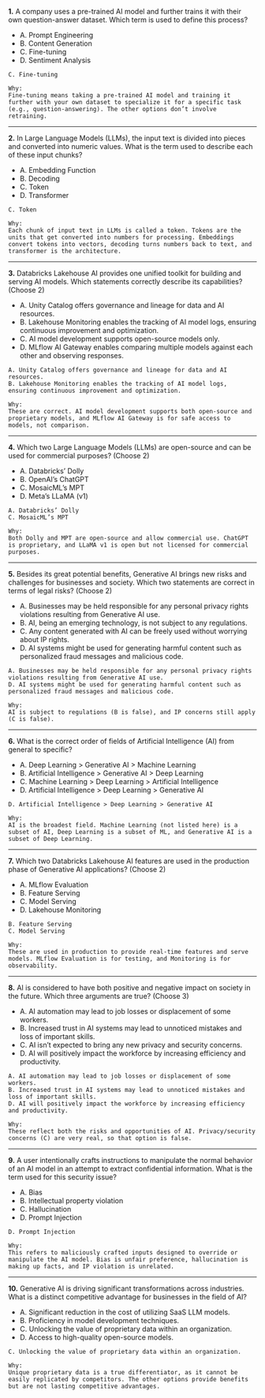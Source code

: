 **1.** A company uses a pre-trained AI model and further trains it with their own question-answer dataset. Which term is used to define this process?

* A. Prompt Engineering
* B. Content Generation
* C. Fine-tuning
* D. Sentiment Analysis

```
C. Fine-tuning

Why:
Fine-tuning means taking a pre-trained AI model and training it further with your own dataset to specialize it for a specific task (e.g., question-answering). The other options don’t involve retraining.
```

---

**2.** In Large Language Models (LLMs), the input text is divided into pieces and converted into numeric values. What is the term used to describe each of these input chunks?

* A. Embedding Function
* B. Decoding
* C. Token
* D. Transformer

```
C. Token

Why:
Each chunk of input text in LLMs is called a token. Tokens are the units that get converted into numbers for processing. Embeddings convert tokens into vectors, decoding turns numbers back to text, and transformer is the architecture.
```

---

**3.** Databricks Lakehouse AI provides one unified toolkit for building and serving AI models. Which statements correctly describe its capabilities? (Choose 2)

* A. Unity Catalog offers governance and lineage for data and AI resources.
* B. Lakehouse Monitoring enables the tracking of AI model logs, ensuring continuous improvement and optimization.
* C. AI model development supports open-source models only.
* D. MLflow AI Gateway enables comparing multiple models against each other and observing responses.

```
A. Unity Catalog offers governance and lineage for data and AI resources.  
B. Lakehouse Monitoring enables the tracking of AI model logs, ensuring continuous improvement and optimization.  

Why:
These are correct. AI model development supports both open-source and proprietary models, and MLflow AI Gateway is for safe access to models, not comparison.
```

---

**4.** Which two Large Language Models (LLMs) are open-source and can be used for commercial purposes? (Choose 2)

* A. Databricks’ Dolly
* B. OpenAI’s ChatGPT
* C. MosaicML’s MPT
* D. Meta’s LLaMA (v1)

```
A. Databricks’ Dolly  
C. MosaicML’s MPT  

Why:
Both Dolly and MPT are open-source and allow commercial use. ChatGPT is proprietary, and LLaMA v1 is open but not licensed for commercial purposes.
```

---

**5.** Besides its great potential benefits, Generative AI brings new risks and challenges for businesses and society. Which two statements are correct in terms of legal risks? (Choose 2)

* A. Businesses may be held responsible for any personal privacy rights violations resulting from Generative AI use.
* B. AI, being an emerging technology, is not subject to any regulations.
* C. Any content generated with AI can be freely used without worrying about IP rights.
* D. AI systems might be used for generating harmful content such as personalized fraud messages and malicious code.

```
A. Businesses may be held responsible for any personal privacy rights violations resulting from Generative AI use.  
D. AI systems might be used for generating harmful content such as personalized fraud messages and malicious code.  

Why:
AI is subject to regulations (B is false), and IP concerns still apply (C is false).
```

---

**6.** What is the correct order of fields of Artificial Intelligence (AI) from general to specific?

* A. Deep Learning > Generative AI > Machine Learning
* B. Artificial Intelligence > Generative AI > Deep Learning
* C. Machine Learning > Deep Learning > Artificial Intelligence
* D. Artificial Intelligence > Deep Learning > Generative AI

```
D. Artificial Intelligence > Deep Learning > Generative AI

Why:
AI is the broadest field. Machine Learning (not listed here) is a subset of AI, Deep Learning is a subset of ML, and Generative AI is a subset of Deep Learning.
```

---

**7.** Which two Databricks Lakehouse AI features are used in the production phase of Generative AI applications? (Choose 2)

* A. MLflow Evaluation
* B. Feature Serving
* C. Model Serving
* D. Lakehouse Monitoring

```
B. Feature Serving  
C. Model Serving  

Why:
These are used in production to provide real-time features and serve models. MLflow Evaluation is for testing, and Monitoring is for observability.
```

---

**8.** AI is considered to have both positive and negative impact on society in the future. Which three arguments are true? (Choose 3)

* A. AI automation may lead to job losses or displacement of some workers.
* B. Increased trust in AI systems may lead to unnoticed mistakes and loss of important skills.
* C. AI isn’t expected to bring any new privacy and security concerns.
* D. AI will positively impact the workforce by increasing efficiency and productivity.

```
A. AI automation may lead to job losses or displacement of some workers.  
B. Increased trust in AI systems may lead to unnoticed mistakes and loss of important skills.  
D. AI will positively impact the workforce by increasing efficiency and productivity.  

Why:
These reflect both the risks and opportunities of AI. Privacy/security concerns (C) are very real, so that option is false.
```

---

**9.** A user intentionally crafts instructions to manipulate the normal behavior of an AI model in an attempt to extract confidential information. What is the term used for this security issue?

* A. Bias
* B. Intellectual property violation
* C. Hallucination
* D. Prompt Injection

```
D. Prompt Injection

Why:
This refers to maliciously crafted inputs designed to override or manipulate the AI model. Bias is unfair preference, hallucination is making up facts, and IP violation is unrelated.
```

---

**10.** Generative AI is driving significant transformations across industries. What is a distinct competitive advantage for businesses in the field of AI?

* A. Significant reduction in the cost of utilizing SaaS LLM models.
* B. Proficiency in model development techniques.
* C. Unlocking the value of proprietary data within an organization.
* D. Access to high-quality open-source models.

```
C. Unlocking the value of proprietary data within an organization.

Why:
Unique proprietary data is a true differentiator, as it cannot be easily replicated by competitors. The other options provide benefits but are not lasting competitive advantages.
```
